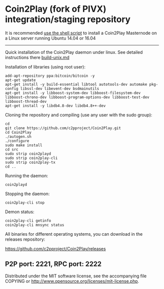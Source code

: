 Coin2Play (fork of PIVX) integration/staging repository
======================================


It is recommended [use the shell script](https://github.com/c2pproject/c2pinstall) to install a Coin2Play Masternode on a Linux server running Ubuntu 14.04 or 16.04

***

Quick installation of the Coin2Play daemon under linux. See detailed instructions there [build-unix.md](build-unix.md)

Installation of libraries (using root user):

    add-apt-repository ppa:bitcoin/bitcoin -y
    apt-get update
    apt-get install -y build-essential libtool autotools-dev automake pkg-config libssl-dev libevent-dev bsdmainutils
    apt-get install -y libboost-system-dev libboost-filesystem-dev libboost-chrono-dev libboost-program-options-dev libboost-test-dev libboost-thread-dev
    apt-get install -y libdb4.8-dev libdb4.8++-dev

Cloning the repository and compiling (use any user with the sudo group):

    cd
    git clone https://github.com/c2pproject/Coin2Play.git
    cd Coin2Play
    ./autogen.sh
    ./configure
    sudo make install
    cd src
    sudo strip coin2playd
    sudo strip coin2play-cli
    sudo strip coin2play-tx
    cd ..

Running the daemon:

    coin2playd 

Stopping the daemon:

    coin2play-cli stop

Demon status:

    coin2play-cli getinfo
    coin2play-cli mnsync status

All binaries for different operating systems, you can download in the releases repository:

https://github.com/c2pproject/Coin2Play/releases

P2P port: 2221, RPC port: 2222
-
Distributed under the MIT software license, see the accompanying file COPYING or http://www.opensource.org/licenses/mit-license.php.
